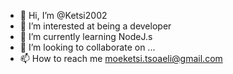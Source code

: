 - 👋 Hi, I’m @Ketsi2002
- 👀 I’m interested at being a developer
- 🌱 I’m currently learning NodeJ.s
- 💞️ I’m looking to collaborate on ...
- 📫 How to reach me moeketsi.tsoaeli@gmail.com

<!---
Ketsi2002/Ketsi2002 is a ✨ special ✨ repository because its `README.md` (this file) appears on your GitHub profile.
You can click the Preview link to take a look at your changes.
--->
